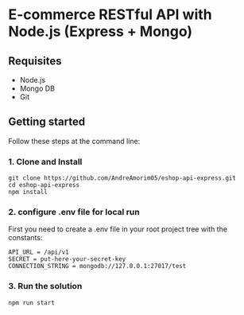 # E-commerce RESTful API with Node.js (Express + Mongo)

## Requisites
- Node.js
- Mongo DB
- Git

## Getting started
Follow these steps at the command line:

### 1. Clone and Install

```
git clone https://github.com/AndreAmorim05/eshop-api-express.git
cd eshop-api-express
npm install
```

### 2. configure .env file for local run
First you need to create a .env file in your root project tree with the constants:
```
API_URL = /api/v1
SECRET = put-here-your-secret-key
CONNECTION_STRING = mongodb://127.0.0.1:27017/test
```

### 3. Run the solution

```
npm run start
```